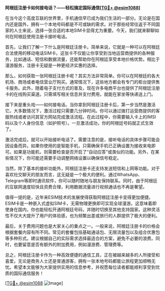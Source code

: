 **阿根廷注册卡如何接电话？——轻松搞定国际通信[[TG💪+ @esim1088](https://t.me/s/esim1088)]**

在当今这个高度互联的世界里，手机通信早已成为我们生活的一部分。无论是在国内还是国外，拥有一个本地号码都是不可或缺的需求。对于那些经常往返于不同国家的人士来说，选择一张合适的本地SIM卡显得尤为重要。今天，我们就来聊聊如何在阿根廷使用注册卡接听电话。

首先，让我们了解一下什么是阿根廷注册卡。简单来说，它就是一种可以在阿根廷合法使用的移动电话SIM卡。这张卡不仅能让你享受到当地运营商提供的各种服务，比如通话、短信和数据流量，还能帮助你在阿根廷享受本地价格优势。相比于漫游服务，注册卡无疑是一种更经济实惠的选择。

那么，如何获取一张阿根廷注册卡呢？其实方法非常简单。你可以在阿根廷的各大机场、商场或者电信营业厅购买。通常情况下，这些地方都会有专门的柜台提供售卡服务。此外，随着电子支付方式的普及，现在许多电商平台也提供了阿根廷注册卡的在线购买渠道。只需填写相关信息并支付费用，就能在家坐等快递送上门。

接下来是重头戏——如何接电话。当你拿到阿根廷注册卡后，第一步当然是激活它。大多数情况下，激活过程只需要几分钟时间。你可以通过拨打运营商提供的客服热线或者访问其官方网站完成激活流程。在此过程中，你需要输入卡上的IMSI码以及个人身份信息（如护照号）。一旦激活成功，你的阿根廷号码就正式生效了。

激活完成后，就可以开始接听电话了。需要注意的是，接听电话的具体步骤可能会因设备而异。如果你使用的是智能手机，只需确保手机已正确设置为接收来电即可。如果是功能机，则需要检查是否开启了“自动应答”或类似的功能。另外，在某些情况下，你可能还需要手动调整网络设置以确保信号稳定。

当然，除了基本的接听功能外，阿根廷注册卡还支持发送短信和上网等功能。对于喜欢社交聊天的朋友而言，这无疑是一个极大的便利。通过WhatsApp、Telegram等即时通讯软件，你可以随时随地与朋友保持联系。同时，由于阿根廷的互联网速度较快且资费合理，利用数据流量进行视频通话也不再是奢望。

值得一提的是，近年来ESIM技术的发展使得获取阿根廷注册卡变得更加便捷。ESIM卡是一种嵌入式虚拟SIM卡，无需物理更换即可实现全球漫游。这意味着即使身在国内，你也能轻松开通阿根廷号码，并随时切换至其他支持国家。这种灵活性不仅大大提升了用户的体验感，也为频繁出差或旅行的人群提供了极大的便利。

最后，关于费用问题也是大家关心的重点之一。一般来说，阿根廷注册卡的价格会根据套餐内容有所不同。常见的套餐包括基础通话包、无限流量包以及组合优惠包等多种形式。建议根据自己的实际需求选择最适合的方案，避免不必要的浪费。同时，也要留意是否有额外的附加费用，例如漫游费、管理费等。

总之，阿根廷注册卡作为一种高效便捷的通信工具，正在被越来越多的人所接受和喜爱。无论是商务人士还是普通游客，拥有一张本地号码都能让旅程更加顺畅无忧。希望本文能够为大家提供实用的信息参考，并祝愿每位读者都能顺利享受到优质的国际通信服务！

[[TG💪+ @esim1088](https://t.me/s/esim1088) ![Image](https://i.postimg.cc/4NQfJmqS/Snipaste-2025-05-13-00-14-12.png)]